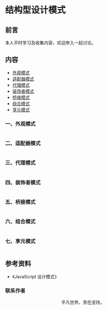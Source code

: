 # 结构型设计模式

## 前言

本人平时学习及收集内容，欢迎参入一起讨论。

## 内容

- [外观模式](#一、外观模式)
- [适配器模式](#二、适配器模式)
- [代理模式](#三、代理模式)
- [装饰者模式](#四、装饰者模式)
- [桥接模式](#五、桥接模式)
- [组合模式](#六、组合模式)
- [享元模式](#七、享元模式)

### 一、外观模式

```

```

### 二、适配器模式

```

```

### 三、代理模式

```

```

### 四、装饰者模式

```

```

### 五、桥接模式

```

```

### 六、组合模式

```

```

### 七、享元模式

```

```

## 参考资料

- 《JavaScript 设计模式》

### 联系作者

<div align="center">
    <p>
        平凡世界，贵在坚持。
    </p>
    <img :src="$withBase('/about/contact.png')" />
</div>
